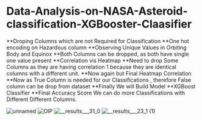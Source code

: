 # Data-Analysis-on-NASA-Asteroid-classification-XGBooster-Claasifier


**Droping Columns which are not Required for Classification
**One hot encoding on Hazardous column
**Observing Unique Values in Orbiting Body and Equinox
**Both Columns can be dropped, as both have single one value present
**Correlation vis Heatmap
**Need to drop Some Columns as they are having correlation 1 because they are identical columns with a different unit.
**Now again but Final Heatmap Correlation
**Now as True Column is needed for our Classifications , therefore False column can be drop from dataset
**Finally We will Build Model
**XGBoost Classifier
**Final Accuracy Score
We can do more Classifications with Different Different Columns.

![unnamed](https://github.com/HOSHANGI/Data-Analysis-on-NASA-Asteroid-classification-XGBooster-Claasifier-/assets/118753140/d2a2fcbd-bfa9-4a95-a8b5-3a0ba7612bb4)
![OIP](https://github.com/HOSHANGI/Data-Analysis-on-NASA-Asteroid-classification-XGBooster-Claasifier-/assets/118753140/93957d86-05e1-40f9-8182-7c560f6f52eb)
![__results___31_0](https://github.com/HOSHANGI/Data-Analysis-on-NASA-Asteroid-classification-XGBooster-Claasifier-/assets/118753140/7d27d75e-3d96-470a-b5d0-962464945005)
![__results___23_1 (1)](https://github.com/HOSHANGI/Data-Analysis-on-NASA-Asteroid-classification-XGBooster-Claasifier-/assets/118753140/bc967f5c-f334-4d8b-8369-2df0aec78eea)

